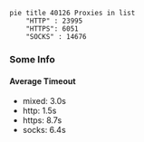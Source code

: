 
```mermaid
pie title 40126 Proxies in list
    "HTTP" : 23995
    "HTTPS": 6051
    "SOCKS" : 14676
```

### Some Info
#### Average Timeout

- mixed: 3.0s
- http: 1.5s
- https: 8.7s
- socks: 6.4s